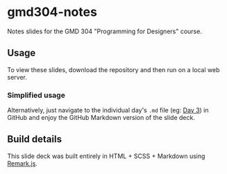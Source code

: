 gmd304-notes
============

Notes slides for the GMD 304 "Programming for Designers" course.

## Usage

To view these slides, download the repository and then run on a local web server.

### Simplified usage

Alternatively, just navigate to the individual day's `.md` file (eg: [Day 3](https://github.com/TomAuger/gmd304-notes/blob/master/day3/day3.md)) in GitHub and enjoy the GitHub Markdown version of the slide deck.

## Build details

This slide deck was built entirely in HTML + SCSS + Markdown using [Remark.js](http://remarkjs.com/).
